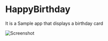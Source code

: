# HappyBirthday
It is a Sample app that displays a birthday card

![Screenshot](https://user-images.githubusercontent.com/75005739/116548515-f54e0000-a911-11eb-8fba-81793f3bac35.jpg)

